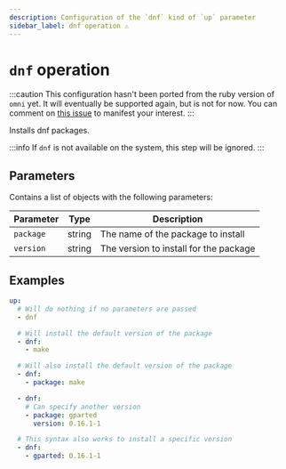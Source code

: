 ```yaml
---
description: Configuration of the `dnf` kind of `up` parameter
sidebar_label: dnf operation ⚠
---
```


# `dnf` operation

:::caution
This configuration hasn't been ported from the ruby version of `omni` yet.
It will eventually be supported again, but is not for now.
You can comment on [this issue](https://github.com/XaF/omni/issues/202) to manifest your interest.
:::

Installs dnf packages.

:::info
If `dnf` is not available on the system, this step will be ignored.
:::

## Parameters

Contains a list of objects with the following parameters:

| Parameter        | Type      | Description                                           |
|------------------|-----------|-------------------------------------------------------|
| `package` | string | The name of the package to install |
| `version` | string | The version to install for the package |

## Examples

```yaml
up:
  # Will do nothing if no parameters are passed
  - dnf

  # Will install the default version of the package
  - dnf:
    - make

  # Will also install the default version of the package
  - dnf:
    - package: make

  - dnf:
    # Can specify another version
    - package: gparted
      version: 0.16.1-1

  # This syntax also works to install a specific version
  - dnf:
    - gparted: 0.16.1-1
```
